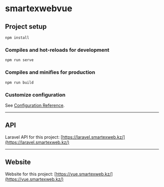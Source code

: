 # smartexwebvue

## Project setup
```
npm install
```

### Compiles and hot-reloads for development
```
npm run serve
```

### Compiles and minifies for production
```
npm run build
```

### Customize configuration
See [Configuration Reference](https://cli.vuejs.org/config/).

***

## API

Laravel API for this project: [https://laravel.smartexweb.kz/](https://laravel.smartexweb.kz/)

***

## Website

Website for this project: [https://vue.smartexweb.kz/](https://vue.smartexweb.kz/)
